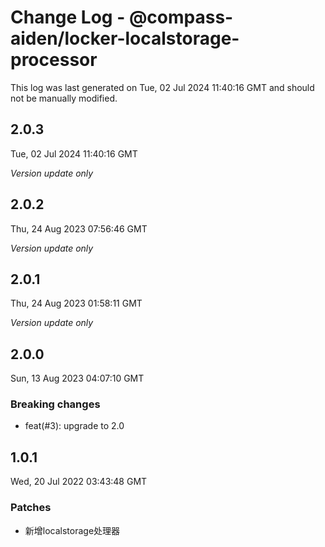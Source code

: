 # Change Log - @compass-aiden/locker-localstorage-processor

This log was last generated on Tue, 02 Jul 2024 11:40:16 GMT and should not be manually modified.

## 2.0.3
Tue, 02 Jul 2024 11:40:16 GMT

_Version update only_

## 2.0.2
Thu, 24 Aug 2023 07:56:46 GMT

_Version update only_

## 2.0.1
Thu, 24 Aug 2023 01:58:11 GMT

_Version update only_

## 2.0.0
Sun, 13 Aug 2023 04:07:10 GMT

### Breaking changes

- feat(#3): upgrade to 2.0

## 1.0.1
Wed, 20 Jul 2022 03:43:48 GMT

### Patches

- 新增localstorage处理器

